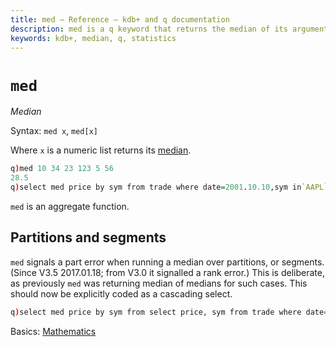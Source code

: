 ```yaml
---
title: med – Reference – kdb+ and q documentation
description: med is a q keyword that returns the median of its argument.
keywords: kdb+, median, q, statistics
---
```


# `med` 




_Median_

Syntax: `med x`, `med[x]`

Where `x` is a numeric list returns its [median](https://en.wikipedia.org/wiki/Median "Wikipedia").

```q
q)med 10 34 23 123 5 56
28.5
q)select med price by sym from trade where date=2001.10.10,sym in`AAPL`LEH
```

`med` is an aggregate function.


## Partitions and segments

`med` signals a part error when running a median over partitions, or segments. 
(Since V3.5 2017.01.18; from V3.0 it signalled a rank error.)
This is deliberate, as previously `med` was returning median of medians for such cases. This should now be explicitly coded as a cascading select.

```q
q)select med price by sym from select price, sym from trade where date=2001.10.10, sym in `AAPL`LEH
```



<i class="far fa-hand-point-right"></i> 
Basics: [Mathematics](../basics/math.md)

